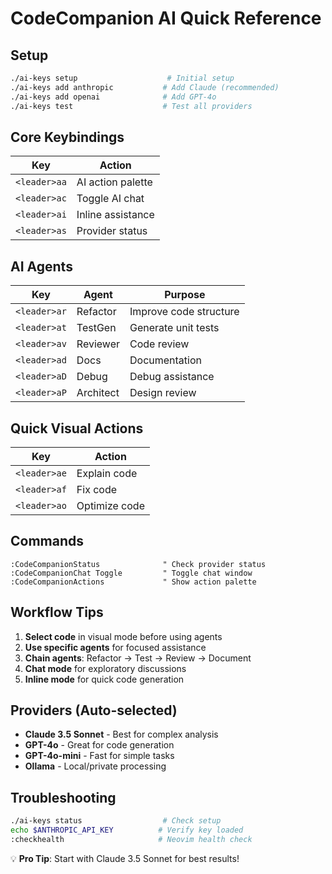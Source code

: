 # CodeCompanion AI Quick Reference

## Setup
```bash
./ai-keys setup                    # Initial setup
./ai-keys add anthropic           # Add Claude (recommended)
./ai-keys add openai              # Add GPT-4o
./ai-keys test                    # Test all providers
```

## Core Keybindings
| Key | Action |
|-----|--------|
| `<leader>aa` | AI action palette |
| `<leader>ac` | Toggle AI chat |
| `<leader>ai` | Inline assistance |
| `<leader>as` | Provider status |

## AI Agents
| Key | Agent | Purpose |
|-----|-------|---------|
| `<leader>ar` | Refactor | Improve code structure |
| `<leader>at` | TestGen | Generate unit tests |
| `<leader>av` | Reviewer | Code review |
| `<leader>ad` | Docs | Documentation |
| `<leader>aD` | Debug | Debug assistance |
| `<leader>aP` | Architect | Design review |

## Quick Visual Actions
| Key | Action |
|-----|--------|
| `<leader>ae` | Explain code |
| `<leader>af` | Fix code |
| `<leader>ao` | Optimize code |

## Commands
```vim
:CodeCompanionStatus              " Check provider status
:CodeCompanionChat Toggle         " Toggle chat window
:CodeCompanionActions             " Show action palette
```

## Workflow Tips
1. **Select code** in visual mode before using agents
2. **Use specific agents** for focused assistance
3. **Chain agents**: Refactor → Test → Review → Document
4. **Chat mode** for exploratory discussions
5. **Inline mode** for quick code generation

## Providers (Auto-selected)
- **Claude 3.5 Sonnet** - Best for complex analysis
- **GPT-4o** - Great for code generation  
- **GPT-4o-mini** - Fast for simple tasks
- **Ollama** - Local/private processing

## Troubleshooting
```bash
./ai-keys status                  # Check setup
echo $ANTHROPIC_API_KEY          # Verify key loaded
:checkhealth                     # Neovim health check
```

💡 **Pro Tip**: Start with Claude 3.5 Sonnet for best results!